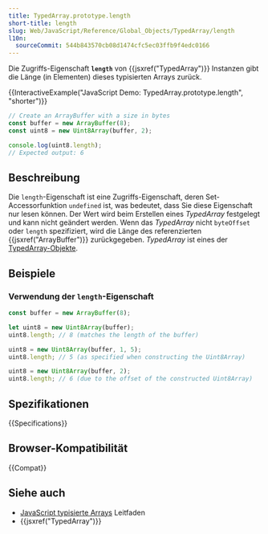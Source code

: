 ```yaml
---
title: TypedArray.prototype.length
short-title: length
slug: Web/JavaScript/Reference/Global_Objects/TypedArray/length
l10n:
  sourceCommit: 544b843570cb08d1474cfc5ec03ffb9f4edc0166
---
```


Die Zugriffs-Eigenschaft **`length`** von {{jsxref("TypedArray")}} Instanzen gibt die Länge (in Elementen) dieses typisierten Arrays zurück.

{{InteractiveExample("JavaScript Demo: TypedArray.prototype.length", "shorter")}}

```js interactive-example
// Create an ArrayBuffer with a size in bytes
const buffer = new ArrayBuffer(8);
const uint8 = new Uint8Array(buffer, 2);

console.log(uint8.length);
// Expected output: 6
```

## Beschreibung

Die `length`-Eigenschaft ist eine Zugriffs-Eigenschaft, deren Set-Accessorfunktion `undefined` ist, was bedeutet, dass Sie diese Eigenschaft nur lesen können. Der Wert wird beim Erstellen eines _TypedArray_ festgelegt und kann nicht geändert werden. Wenn das _TypedArray_ nicht `byteOffset` oder `length` spezifiziert, wird die Länge des referenzierten {{jsxref("ArrayBuffer")}} zurückgegeben. _TypedArray_ ist eines der [TypedArray-Objekte](/de/docs/Web/JavaScript/Reference/Global_Objects/TypedArray#typedarray_objects).

## Beispiele

### Verwendung der `length`-Eigenschaft

```js
const buffer = new ArrayBuffer(8);

let uint8 = new Uint8Array(buffer);
uint8.length; // 8 (matches the length of the buffer)

uint8 = new Uint8Array(buffer, 1, 5);
uint8.length; // 5 (as specified when constructing the Uint8Array)

uint8 = new Uint8Array(buffer, 2);
uint8.length; // 6 (due to the offset of the constructed Uint8Array)
```

## Spezifikationen

{{Specifications}}

## Browser-Kompatibilität

{{Compat}}

## Siehe auch

- [JavaScript typisierte Arrays](/de/docs/Web/JavaScript/Guide/Typed_arrays) Leitfaden
- {{jsxref("TypedArray")}}
